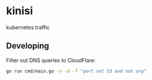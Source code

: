 # kinisi

kubernetes traffic

## Developing

Filter out DNS queries to CloudFlare:

```bash
go run cmd/main.go -v -d -f "port not 53 and not arp"
```
